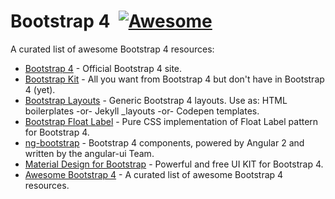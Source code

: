 # Bootstrap 4 &nbsp;[![Awesome](https://cdn.rawgit.com/sindresorhus/awesome/d7305f38d29fed78fa85652e3a63e154dd8e8829/media/badge.svg)](https://github.com/sindresorhus/awesome)

A curated list of awesome Bootstrap 4 resources:

- [Bootstrap 4](https://v4-alpha.getbootstrap.com/) - Official Bootstrap 4 site.
- [Bootstrap Kit](https://bootstrap-kit.com/) - All you want from Bootstrap 4 but don't have in Bootstrap 4 (yet).
- [Bootstrap Layouts](https://github.com/highweb/bootstrap-layouts) - Generic Bootstrap 4 layouts. Use as: HTML boilerplates -or- Jekyll _layouts -or- Codepen templates.
- [Bootstrap Float Label](https://github.com/tonystar/bootstrap-float-label) - Pure CSS implementation of Float Label pattern for Bootstrap 4.
- [ng-bootstrap](https://ng-bootstrap.github.io/) - Bootstrap 4 components, powered by Angular 2 and written by the angular-ui Team.
- [Material Design for Bootstrap](http://mdbootstrap.com/material-design-for-bootstrap/) - Powerful and free UI KIT for Bootstrap 4.
- [Awesome Bootstrap 4](https://github.com/highweb/awesome-bootstrap4) - A curated list of awesome Bootstrap 4 resources.
